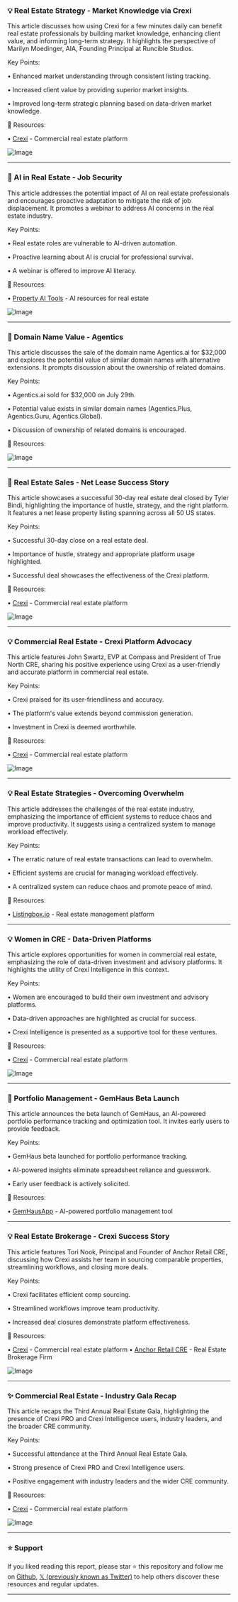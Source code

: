 ### 💡 Real Estate Strategy - Market Knowledge via Crexi

This article discusses how using Crexi for a few minutes daily can benefit real estate professionals by building market knowledge, enhancing client value, and informing long-term strategy.  It highlights the perspective of Marilyn Moedinger, AIA, Founding Principal at Runcible Studios.

Key Points:

• Enhanced market understanding through consistent listing tracking.


• Increased client value by providing superior market insights.


• Improved long-term strategic planning based on data-driven market knowledge.


🔗 Resources:

• [Crexi](https://x.com/CREXinc) - Commercial real estate platform


![Image](https://pbs.twimg.com/media/GxIJhTWWwAAwiaQ.jpg)


---

### 🤖 AI in Real Estate - Job Security

This article addresses the potential impact of AI on real estate professionals and encourages proactive adaptation to mitigate the risk of job displacement.  It promotes a webinar to address AI concerns in the real estate industry.

Key Points:

• Real estate roles are vulnerable to AI-driven automation.


• Proactive learning about AI is crucial for professional survival.


• A webinar is offered to improve AI literacy.


🔗 Resources:

• [Property AI Tools](https://x.com/PropertyAITools) -  AI resources for real estate


![Image](https://pbs.twimg.com/media/GxHSU_jXkAAZ9I_?format=jpg&name=small)


---

### 🚀 Domain Name Value - Agentics

This article discusses the sale of the domain name Agentics.ai for $32,000 and explores the potential value of similar domain names with alternative extensions.  It prompts discussion about the ownership of related domains.

Key Points:

• Agentics.ai sold for $32,000 on July 29th.


• Potential value exists in similar domain names (Agentics.Plus, Agentics.Guru, Agentics.Global).


• Discussion of ownership of related domains is encouraged.


🔗 Resources:


![Image](https://pbs.twimg.com/media/GxHI75JaQAEoD9j?format=jpg&name=small)


---

### 🚀 Real Estate Sales -  Net Lease Success Story

This article showcases a successful 30-day real estate deal closed by Tyler Bindi, highlighting the importance of hustle, strategy, and the right platform.  It features a net lease property listing spanning across all 50 US states.

Key Points:

• Successful 30-day close on a real estate deal.


• Importance of hustle, strategy and appropriate platform usage highlighted.


• Successful deal showcases the effectiveness of the Crexi platform.


🔗 Resources:

• [Crexi](https://x.com/CREXinc) - Commercial real estate platform


![Image](https://pbs.twimg.com/media/GwZiudLXMAEqCWl.jpg)


---

### 💡 Commercial Real Estate - Crexi Platform Advocacy

This article features John Swartz, EVP at Compass and President of True North CRE, sharing his positive experience using Crexi as a user-friendly and accurate platform in commercial real estate.

Key Points:

• Crexi praised for its user-friendliness and accuracy.


• The platform's value extends beyond commission generation.


•  Investment in Crexi is deemed worthwhile.


🔗 Resources:

• [Crexi](https://x.com/CREXinc) - Commercial real estate platform


![Image](https://pbs.twimg.com/media/GvhJ5CaXcAII5TG?format=jpg&name=small)


---

### 💡 Real Estate Strategies - Overcoming Overwhelm

This article addresses the challenges of the real estate industry, emphasizing the importance of efficient systems to reduce chaos and improve productivity.  It suggests using a centralized system to manage workload effectively.

Key Points:

• The erratic nature of real estate transactions can lead to overwhelm.


• Efficient systems are crucial for managing workload effectively.


• A centralized system can reduce chaos and promote peace of mind.


🔗 Resources:

• [Listingbox.io](https://x.com/Listingboxio) - Real estate management platform


---

### 💡 Women in CRE - Data-Driven Platforms

This article explores opportunities for women in commercial real estate, emphasizing the role of data-driven investment and advisory platforms. It highlights the utility of Crexi Intelligence in this context.

Key Points:

• Women are encouraged to build their own investment and advisory platforms.


• Data-driven approaches are highlighted as crucial for success.


• Crexi Intelligence is presented as a supportive tool for these ventures.


🔗 Resources:

• [Crexi](https://x.com/CREXinc) - Commercial real estate platform


![Image](https://pbs.twimg.com/media/GuUdHmgWIAAbucD.jpg)


---

### 🚀 Portfolio Management - GemHaus Beta Launch

This article announces the beta launch of GemHaus, an AI-powered portfolio performance tracking and optimization tool. It invites early users to provide feedback.

Key Points:

• GemHaus beta launched for portfolio performance tracking.


• AI-powered insights eliminate spreadsheet reliance and guesswork.


• Early user feedback is actively solicited.


🔗 Resources:

• [GemHausApp](https://x.com/GemHausApp) - AI-powered portfolio management tool


---

### 💡 Real Estate Brokerage - Crexi Success Story

This article features Tori Nook, Principal and Founder of Anchor Retail CRE, discussing how Crexi assists her team in sourcing comparable properties, streamlining workflows, and closing more deals.

Key Points:

• Crexi facilitates efficient comp sourcing.


• Streamlined workflows improve team productivity.


• Increased deal closures demonstrate platform effectiveness.


🔗 Resources:

• [Crexi](https://x.com/CREXinc) - Commercial real estate platform
• [Anchor Retail CRE](https://x.com/AnchorRetailCRE) - Real Estate Brokerage Firm


![Image](https://pbs.twimg.com/media/GtlxRisa0AAqzQQ.jpg)


---

### ✨ Commercial Real Estate - Industry Gala Recap

This article recaps the Third Annual Real Estate Gala, highlighting the presence of Crexi PRO and Crexi Intelligence users, industry leaders, and the broader CRE community.

Key Points:

• Successful attendance at the Third Annual Real Estate Gala.


• Strong presence of Crexi PRO and Crexi Intelligence users.


•  Positive engagement with industry leaders and the wider CRE community.



🔗 Resources:

• [Crexi](https://x.com/CREXinc) - Commercial real estate platform


![Image](https://pbs.twimg.com/media/GsdNRDhXQAAwA2h.jpg)


---

### ⭐️ Support

If you liked reading this report, please star ⭐️ this repository and follow me on [Github](https://github.com/Drix10), [𝕏 (previously known as Twitter)](https://x.com/DRIX_10_) to help others discover these resources and regular updates.

---